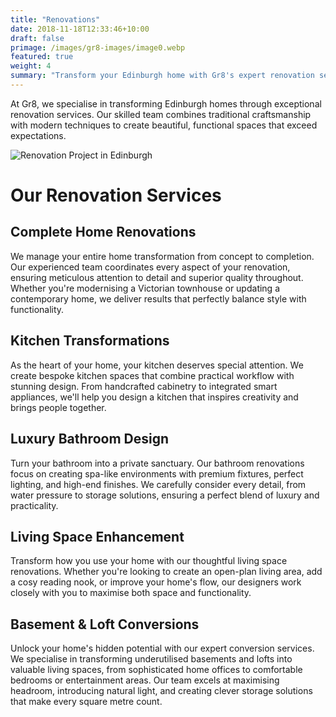 ```yaml
---
title: "Renovations"
date: 2018-11-18T12:33:46+10:00
draft: false
primage: /images/gr8-images/image0.webp
featured: true
weight: 4
summary: "Transform your Edinburgh home with Gr8's expert renovation services. From period properties to modern builds, we deliver exceptional craftsmanship and attention to detail in every project."
---
```


At Gr8, we specialise in transforming Edinburgh homes through exceptional renovation services. Our skilled team combines traditional craftsmanship with modern techniques to create beautiful, functional spaces that exceed expectations.

<!--more-->

![Renovation Project in Edinburgh](https://gr8constructionprojects.com/images/gr8-images/image0.jpg)

# Our Renovation Services

## Complete Home Renovations

We manage your entire home transformation from concept to completion. Our experienced team coordinates every aspect of your renovation, ensuring meticulous attention to detail and superior quality throughout. Whether you're modernising a Victorian townhouse or updating a contemporary home, we deliver results that perfectly balance style with functionality.

## Kitchen Transformations

As the heart of your home, your kitchen deserves special attention. We create bespoke kitchen spaces that combine practical workflow with stunning design. From handcrafted cabinetry to integrated smart appliances, we'll help you design a kitchen that inspires creativity and brings people together.

## Luxury Bathroom Design

Turn your bathroom into a private sanctuary. Our bathroom renovations focus on creating spa-like environments with premium fixtures, perfect lighting, and high-end finishes. We carefully consider every detail, from water pressure to storage solutions, ensuring a perfect blend of luxury and practicality.

## Living Space Enhancement

Transform how you use your home with our thoughtful living space renovations. Whether you're looking to create an open-plan living area, add a cosy reading nook, or improve your home's flow, our designers work closely with you to maximise both space and functionality.

## Basement & Loft Conversions

Unlock your home's hidden potential with our expert conversion services. We specialise in transforming underutilised basements and lofts into valuable living spaces, from sophisticated home offices to comfortable bedrooms or entertainment areas. Our team excels at maximising headroom, introducing natural light, and creating clever storage solutions that make every square metre count.
